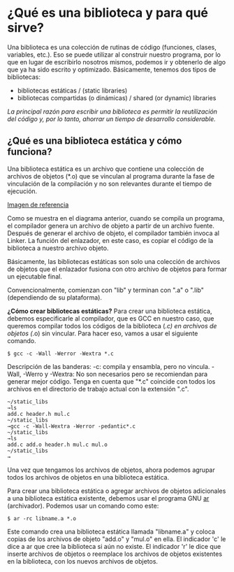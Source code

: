 # ¿Qué es una biblioteca y para qué sirve?

Una biblioteca es una colección de rutinas de código (funciones, clases, variables, etc.). Eso se puede utilizar al construir nuestro programa, por lo que en lugar de escribirlo nosotros mismos, podemos ir y obtenerlo de algo que ya ha sido escrito y optimizado.
Básicamente, tenemos dos tipos de bibliotecas: 
* bibliotecas estáticas / (static libraries)
* bibliotecas compartidas (o dinámicas) / shared (or dynamic) libraries

*La principal razón para escribir una biblioteca es permitir la reutilización del código y, por lo tanto, ahorrar un tiempo de desarrollo considerable.*

## ¿Qué es una biblioteca estática y cómo funciona?

Una biblioteca estática es un archivo que contiene una colección de archivos de objetos (*.o) que se vinculan al programa durante la fase de vinculación de la compilación y no son relevantes durante el tiempo de ejecución.

[Imagen de referencia](https://res.cloudinary.com/practicaldev/image/fetch/s--m6UdcE24--/c_limit%2Cf_auto%2Cfl_progressive%2Cq_auto%2Cw_880/https://dev-to-uploads.s3.amazonaws.com/i/l38vk6qbwisj20wzcbjz.PNG)

Como se muestra en el diagrama anterior, cuando se compila un programa, el compilador genera un archivo de objeto a partir de un archivo fuente. Después de generar el archivo de objeto, el compilador también invoca al Linker. La función del enlazador, en este caso, es copiar el código de la biblioteca a nuestro archivo objeto.

Básicamente, las bibliotecas estáticas son solo una colección de archivos de objetos que el enlazador fusiona con otro archivo de objetos para formar un ejecutable final.

Convencionalmente, comienzan con "lib" y terminan con ".a" o ".lib" (dependiendo de su plataforma).

**¿Cómo crear bibliotecas estáticas?**
Para crear una biblioteca estática, debemos especificarle al compilador, que es GCC en nuestro caso, que queremos compilar todos los códigos de la biblioteca (*.c) en archivos de objetos (*.o) sin vincular. Para hacer eso, vamos a usar el siguiente comando.

```
$ gcc -c -Wall -Werror -Wextra *.c
```
Descripción de las banderas: -c: compila y ensambla, pero no vincula. -Wall, -Werro y -Wextra: 
No son necesarios pero se recomiendan para generar mejor código.
Tenga en cuenta que "*.c" coincide con todos los archivos en el directorio de trabajo actual con la extensión ".c".
```
~/static_libs
→ls
add.c header.h mul.c
~/static_libs
→gcc -c -Wall-Wextra -Werror -pedantic*.c
~/static_libs
→ls
add.c add.o header.h mul.c mul.o
~/static_libs
→
```
Una vez que tengamos los archivos de objetos, ahora podemos agrupar todos los archivos de objetos en una biblioteca estática.

Para crear una biblioteca estática o agregar archivos de objetos adicionales a una biblioteca estática existente, debemos usar el programa GNU [ar](https://man7.org/linux/man-pages/man1/ar.1.html) (archivador). Podemos usar un comando como este:
```
$ ar -rc libname.a *.o
```
Este comando crea una biblioteca estática llamada "libname.a" y coloca copias de los archivos de objeto "add.o" y "mul.o" en ella. El indicador 'c' le dice a ar que cree la biblioteca si aún no existe. El indicador 'r' le dice que inserte archivos de objetos o reemplace los archivos de objetos existentes en la biblioteca, con los nuevos archivos de objetos.